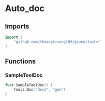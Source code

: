 # Auto_doc

## Imports

```go
import (
	"github.com/thuongtruong109/gouse/tools")
```
## Functions


### SampleToolDoc

```go
func SampleToolDoc() {
	tools.Doc("docs", "gen")
}```
